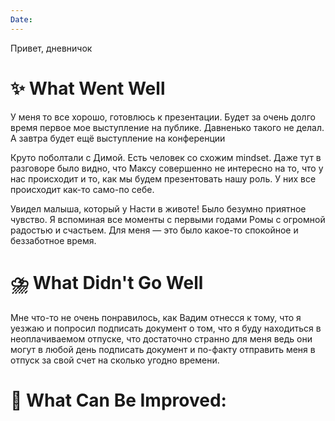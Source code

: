 ```yaml
---
Date:
---
```


Привет, дневничок

# **✨ What Went Well**

У меня то все хорошо, готовлюсь к презентации. Будет за очень долго время первое мое выступление на публике. Давненько такого не делал. А завтра будет ещё выступление на конференции 

Круто поболтали с Димой. Есть человек со схожим mindset. Даже тут в разговоре было видно, что Максу совершенно не интересно на то, что у нас происходит и то, как мы будем презентовать нашу роль. У них все происходит как-то само-по себе. 

Увидел малыша, который у Насти в животе! Было безумно приятное чувство. Я вспоминая все моменты с первыми годами Ромы с огромной радостью и счастьем. Для меня — это было какое-то спокойное и беззаботное время. 



#  **⛈️ What Didn't Go Well**

Мне что-то не очень понравилось, как Вадим отнесся к тому, что я уезжаю и попросил подписать документ о том, что я буду находиться в неоплачиваемом отпуске, что достаточно странно для меня ведь они могут в любой день подписать документ и по-факту отправить меня в отпуск за свой счет на сколько угодно времени. 




# **💫 What Can Be Improved**:


